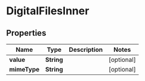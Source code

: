 
# DigitalFilesInner

## Properties
Name | Type | Description | Notes
------------ | ------------- | ------------- | -------------
**value** | **String** |  |  [optional]
**mimeType** | **String** |  |  [optional]




